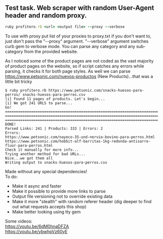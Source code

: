 ## Test task. Web scraper with random User-Agent header and random proxy.
```ruby 
ruby profitero.rb <url> <output file> --proxy --verbose
```

To use with proxy put list of your proxies to proxy.txt if you don't want to, just don't pass the "--proxy" argument. "--verbose" argument switches curb gem to verbose mode. You can parse any category and any sub-category from the provided website.

As I noticed some of the product pages are not coded as the vast majority of product pages on the website, so if script catches any errors while parsing, it checks it for both page styles. As well we can parse https://www.petsonic.com/nuevos-productos (New Products)...that was a little bit tricky

```
$ ruby profitero.rb https://www.petsonic.com/snacks-huesos-para-perros/ snacks-huesos-para-perros.csv
[i] Found 11 pages of products. Let's begin...
[i] We got 241 URLS to parse...
Go! ===============================================================================================================================
===============================================================================================================================
===============================================================================> DONE!
Parsed Links: 241 | Products: 333 | Errors: 2
Errors:
https://www.petsonic.com/nayeco-35-und-nervio-bovino-para-perros.html
https://www.petsonic.com/hobbit-alf-barritas-1kg-redonda-antisarro-fluor-para-perros.html
Check it manually for more info...
Trying another method for bad URLs...
Nice...we got them all
Writing output to snacks-huesos-para-perros.csv
```
Made without any special dependencies!<br />
To do: <br />
- Make it async and faster
- Make it possible to provide more links to parse 
- Output file versioning not to override existing data
- Make it more "stealth" with random referer header (dig deeper to find out what requests accepts this shop)
- Make better looking using tty gem 

Some videos:<br />
https://youtu.be/6dM0hnaDFZA <br />
https://youtu.be/ybwhpVz60yE <br />
